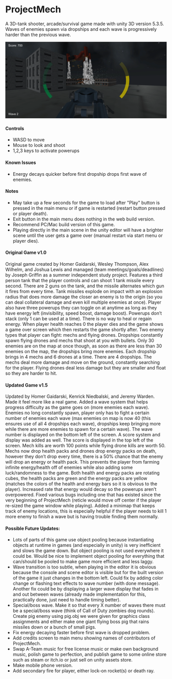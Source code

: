 # ProjectMech

A 3D-tank shooter, arcade/survival game made with unity 3D version 5.3.5. 
Waves of enemies spawn via dropships and each wave is progressively harder than the previous wave.

![ProjectMech gameplay image](githubReadMeImages/MainImage.PNG)

#### Controls
* WASD to move
* Mouse to look and shoot
* 1,2,3 keys to activate powerups
#### Known Issues
* Energy decays quicker before first dropship drops first wave of enemies.
#### Notes
* May take up a few seconds for the game to load after "Play" button is pressed in the main menu or if game is restarted (restart button pressed or player death).
* Exit button in the main menu does nothing in the web build version.
* Recommend PC/Mac build version of this game.
* Playing directly in the main scene in the unity editor will have a brighter scene until the user gets a game over (manual restart via start menu or player dies).

#### Original Game v1.0

Original game created by Homer Gaidarski, Wesley Thompson, Alex Wilhelm, and Joshua Lewis and managed (team meetings/goals/deadlines) by Joseph Griffin as a summer independent study project. Features a third person tank that the player controls and can shoot 1 tank missile every second. There are 2 guns on the tank, and the missile alternates which gun it fires from every time. Tank missiles explode on impact with an explosion radius that does more damage the closer an enemy is to the origin (so you can deal collateral damage and even kill multiple enemies at once). Player also have three powerups they can toggle on at anytime as long as they have energy left (invisibility, speed boost, damage boost). Powerups don’t stack (only 1 can be used at a time). There is no way to heal or regain energy. When player health reaches 0 the player dies and the game shows a game over screen which then restarts the game shortly after. Two enemy types that player can fight: mechs and flying drones. Dropships constantly spawn flying drones and mechs that shoot at you with bullets. Only 30 enemies are on the map at once though, as soon as there are less than 30 enemies on the map, the dropships bring more enemies. Each dropship brings in 4 mechs and 6 drones at a time. There are 4 dropships. The mechs deal more damage and move on the ground, constantly searching for the player. Flying drones deal less damage but they are smaller and float so they are harder to hit.

#### Updated Game v1.5

Updated by Homer Gaidarski, Kenrick Niedbalski, and Jeremy Warden. Made it feel more like a real game. Added a wave system that helps progress difficulty as the game goes on (more enemies each wave). Enemies no long constantly spawn, player only has to fight a certain number of enemies each wave (max enemies on map is now 40 (this ensures use of all 4 dropships each wave), dropships keep bringing more while there are more enemies to spawn for a certain wave). The wave number is displayed on the bottom left of the screen. A score system and display was added as well. The score is displayed in the top left of the screen. Mech kills are worth 100 points while flying drone kills are worth 50. Mechs now drop health packs and drones drop energy packs on death, however they don’t drop every time, there is a 50% chance that the enemy will drop an energy or health pack. This prevents the player from farming infinite energy/health off of enemies while also adding some luck/randomness to the game. Both health and energy packs are rotating cubes, the health packs are green and the energy packs are yellow (matches the colors of the health and energy bars so it is obvious to the player). Increased rate that energy would decay so the powerups aren’t overpowered. Fixed various bugs including one that has existed since the very beginning of ProjectMech (reticle would move off center if the player re-sized the game window while playing). Added a minimap that keeps track of enemy locations, this is especially helpful if the player needs to kill 1 more enemy to finish a wave but is having trouble finding them normally.

#### Possible Future Updates:
* Lots of parts of this game use object pooling because instantiating objects at runtime in games (and especially in unity) is very inefficient and slows the game down. But object pooling is not used everywhere it could be. Would be nice to implement object pooling for everything that can/should be pooled to make game more efficient and less laggy.
* Wave transition is too subtle, when playing in the editor it is obvious because the console and scene editor is visible but for the built version of the game it just changes in the bottom left. Could fix by adding color change or flashing text effects to wave number (with done message). Another fix could be by displaying a larger wave display that fades in and out between waves (already made implementation for this, practically done, just need to handle timing better).
* Special/boss wave. Make it so that every X number of waves there must be a special/boss wave (think of Call of Duty zombies dog rounds). Create pig enemy using pig.obj we were given for graphics class assignments and either make one giant flying boss pig that rains missiles down or a bunch of small pigs.
* Fix energy decaying faster before first wave is dropped problem.
* Add credits screen to main menu showing names of contributors of ProjectMech.
* Swap A-Team music for free license music or make own background music, polish game to perfection, and publish game to some online store such as steam or itch.io or just sell on unity assets store.
* Make mobile phone version.
* Add secondary fire for player, either lock-on rocket(s) or death ray.
